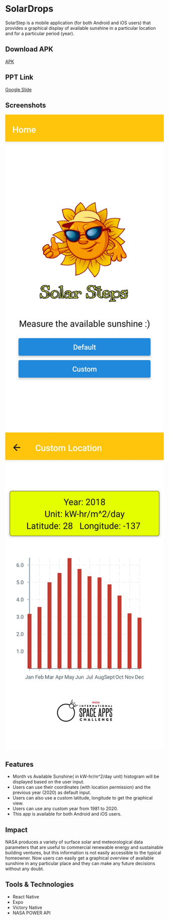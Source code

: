 # SolarDrops

SolarStep is a mobile application (for both Android and iOS users) that provides a graphical display of available sunshine in a particular location and for a particular period (year).

## Download APK

[APK](https://drive.google.com/file/d/1q9sG9LWpXw5eQc5KMRh5llIuyn5zgOYf/view?usp=sharing)

## PPT Link

[Google Slide](https://docs.google.com/presentation/d/18XTtvTAar9vpMbOdGJNrJfuC7_lya88Gac9c6RfdB4w/edit?usp=sharing)

## Screenshots

<img src="./assets/demo/1.jpg" alt="UI"/>
<img src="./assets/demo/2.jpg" alt="UI"/>

## Features

- Month vs Available Sunshine( in kW-hr/m^2/day unit) histogram will be displayed based on the user input.
- Users can use their coordinates (with location permission) and the previous year (2020) as default input.
- Users can also use a custom latitude, longitude to get the graphical view. 
- Users can use any custom year from 1981 to 2020. 
- This app is available for both Android and iOS users.

## Impact

NASA produces a variety of surface solar and meteorological data parameters that are useful to commercial renewable energy and sustainable building ventures, but this information is not easily accessible to the typical homeowner. Now users can easily get a graphical overview of available sunshine in any particular place and they can make any future decisions without any doubt.  

## Tools & Technologies

- React Native
- Expo
- Victory Native
- NASA POWER API


